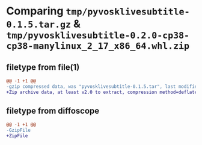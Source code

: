 # Comparing `tmp/pyvosklivesubtitle-0.1.5.tar.gz` & `tmp/pyvosklivesubtitle-0.2.0-cp38-cp38-manylinux_2_17_x86_64.whl.zip`

## filetype from file(1)

```diff
@@ -1 +1 @@
-gzip compressed data, was "pyvosklivesubtitle-0.1.5.tar", last modified: Thu Apr 27 13:24:16 2023, max compression
+Zip archive data, at least v2.0 to extract, compression method=deflate
```

## filetype from diffoscope

```diff
@@ -1 +1 @@
-GzipFile
+ZipFile
```

